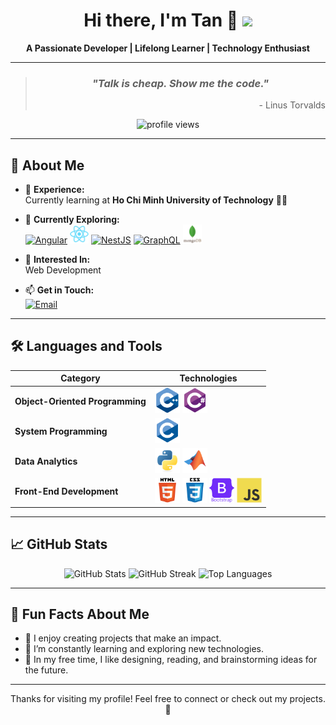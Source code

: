 <h1 align="center">
  Hi there, I'm Tan 👋
  <img src="https://github.githubassets.com/images/mona-whisper.gif" height="40">
</h1>

<p align="center">
  <b>A Passionate Developer | Lifelong Learner | Technology Enthusiast</b>
</p>

---

<blockquote align="center">
  <h3><i>"Talk is cheap. Show me the code."</i></h3>
  <p align="right">- Linus Torvalds</p>
</blockquote>

<p align="center">
  <img src="https://komarev.com/ghpvc/?username=KeHamTruyen&color=ff69b4&label=PROFILE+VIEWS" alt="profile views">
</p>

---

## 🌟 **About Me**
- 🔭 **Experience:**  
  Currently learning at **Ho Chi Minh University of Technology** 👨‍💻

- 🌱 **Currently Exploring:**  
  <a href="https://angular.io" target="_blank"><img src="https://angular.io/assets/images/logos/angular/angular.svg" alt="Angular" width="30" height="30"/></a>
  <a href="https://reactnative.dev" target="_blank"><img src="https://raw.githubusercontent.com/devicons/devicon/master/icons/react/react-original.svg" alt="React Native" width="30" height="30"/></a>
  <a href="https://nestjs.com" target="_blank"><img src="https://www.vectorlogo.zone/logos/nestjs/nestjs-icon.svg" alt="NestJS" width="30" height="30"/></a>
  <a href="https://graphql.org" target="_blank"><img src="https://www.vectorlogo.zone/logos/graphql/graphql-icon.svg" alt="GraphQL" width="30" height="30"/></a>
  <a href="https://www.mongodb.com/" target="_blank"><img src="https://raw.githubusercontent.com/devicons/devicon/master/icons/mongodb/mongodb-original-wordmark.svg" alt="MongoDB" width="30" height="30"/></a>

- 💬 **Interested In:**  
  Web Development

- 📫 **Get in Touch:**  
  <a href="mailto:nhattanbmt2k4@gmail.com" target="_blank"><img src="https://www.vectorlogo.zone/logos/gmail/gmail-icon.svg" alt="Email" width="30" height="30"/></a>

---

## 🛠️ **Languages and Tools**

| **Category**              | **Technologies**                                                                                       |
|---------------------------|-------------------------------------------------------------------------------------------------------|
| **Object-Oriented Programming** | <a href="https://www.w3schools.com/cpp/"><img src="https://raw.githubusercontent.com/devicons/devicon/master/icons/cplusplus/cplusplus-original.svg" alt="C++" width="40" height="40"/></a> <a href="https://www.w3schools.com/cs/"><img src="https://raw.githubusercontent.com/devicons/devicon/master/icons/csharp/csharp-original.svg" alt="C#" width="40" height="40"/></a> |
| **System Programming**    | <a href="https://www.cprogramming.com/"><img src="https://raw.githubusercontent.com/devicons/devicon/master/icons/c/c-original.svg" alt="C" width="40" height="40"/></a> |
| **Data Analytics**        | <a href="https://www.python.org"><img src="https://raw.githubusercontent.com/devicons/devicon/master/icons/python/python-original.svg" alt="Python" width="40" height="40"/></a> <a href="https://www.mathworks.com"><img src="https://raw.githubusercontent.com/devicons/devicon/master/icons/matlab/matlab-original.svg" alt="MATLAB" width="40" height="40"/></a> |
| **Front-End Development** | <a href="https://www.w3schools.com/html/"><img src="https://raw.githubusercontent.com/devicons/devicon/master/icons/html5/html5-original-wordmark.svg" alt="HTML5" width="40" height="40"/></a> <a href="https://www.w3schools.com/css/"><img src="https://raw.githubusercontent.com/devicons/devicon/master/icons/css3/css3-original-wordmark.svg" alt="CSS3" width="40" height="40"/></a> <a href="https://getbootstrap.com"><img src="https://raw.githubusercontent.com/devicons/devicon/master/icons/bootstrap/bootstrap-plain-wordmark.svg" alt="Bootstrap" width="40" height="40"/></a> <a href="https://www.w3schools.com/js/"><img src="https://raw.githubusercontent.com/devicons/devicon/master/icons/javascript/javascript-original.svg" alt="JavaScript" width="40" height="40"/></a> |

---

## 📈 **GitHub Stats**

<div align="center">
  <img src="https://github-readme-stats.vercel.app/api?username=kehamtruyen&show_icons=true&theme=tokyonight&hide_border=true&locale=en" alt="GitHub Stats" />
  <img src="https://github-readme-streak-stats.herokuapp.com/?user=kehamtruyen&theme=material-palenight" alt="GitHub Streak" />
  <img src="https://github-readme-stats.vercel.app/api/top-langs/?username=kehamtruyen&layout=compact&theme=dark&bg_color=0A0A0A" alt="Top Languages" />
</div>

---

## 🎉 **Fun Facts About Me**
- 🚀 I enjoy creating projects that make an impact.  
- 🧠 I’m constantly learning and exploring new technologies.  
- 🎨 In my free time, I like designing, reading, and brainstorming ideas for the future.  

---

<p align="center">
  Thanks for visiting my profile! Feel free to connect or check out my projects. 🚀
</p>
